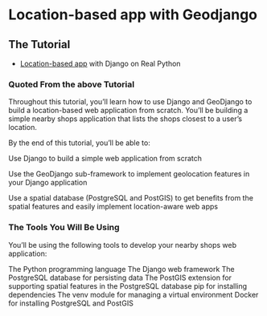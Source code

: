 # Location-based app with Geodjango


## The Tutorial
- [Location-based app](https://realpython.com/location-based-app-with-geodjango-tutorial/) with Django on Real Python
### Quoted From the above Tutorial
<p>Throughout this tutorial, you’ll learn how to use Django and GeoDjango to build a location-based web application from scratch. You’ll be building a simple nearby shops application that lists the shops closest to a user’s location.

By the end of this tutorial, you’ll be able to:

Use Django to build a simple web application from scratch

Use the GeoDjango sub-framework to implement geolocation features in your Django application

Use a spatial database (PostgreSQL and PostGIS) to get benefits from the spatial features and easily implement location-aware web apps</p>
### The Tools You Will Be Using
You’ll be using the following tools to develop your nearby shops web application:

The Python programming language
The Django web framework
The PostgreSQL database for persisting data
The PostGIS extension for supporting spatial features in the PostgreSQL database
pip for installing dependencies
The venv module for managing a virtual environment
Docker for installing PostgreSQL and PostGIS